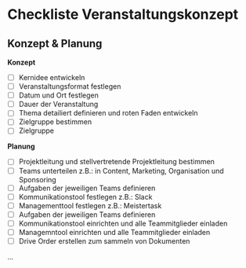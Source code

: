 # Checkliste Veranstaltungskonzept 

## Konzept & Planung

**Konzept**
- [ ] Kernidee entwickeln
- [ ] Veranstaltungsformat festlegen
- [ ] Datum und Ort festlegen
- [ ] Dauer der Veranstaltung
- [ ] Thema detailiert definieren und roten Faden entwickeln
- [ ] Zielgruppe bestimmen
- [ ] Zielgruppe

**Planung**
- [ ] Projektleitung und stellvertretende Projektleitung bestimmen
- [ ] Teams unterteilen z.B.: in Content, Marketing, Organisation und Sponsoring
- [ ] Aufgaben der jeweiligen Teams definieren
- [ ] Kommunikationstool festlegen z.B.: Slack
- [ ] Managementtool festlegen z.B.: Meistertask 
- [ ] Aufgaben der jeweiligen Teams definieren
- [ ] Kommunikationstool einrichten und alle Teammitglieder einladen
- [ ] Managemntool einrichten und alle Teammitglieder einladen
- [ ] Drive Order erstellen zum sammeln von Dokumenten 

...
